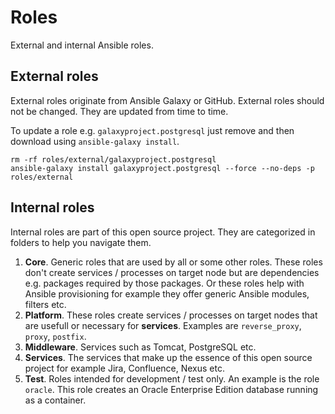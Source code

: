 
# Roles

External and internal Ansible roles. 

## External roles

External roles originate from Ansible Galaxy or GitHub. External roles should not be changed. They are updated from time to time. 

To update a role e.g. `galaxyproject.postgresql` just remove and then download using `ansible-galaxy install`.

    rm -rf roles/external/galaxyproject.postgresql
    ansible-galaxy install galaxyproject.postgresql --force --no-deps -p roles/external

## Internal roles

Internal roles are part of this open source project. They are categorized in folders to help you navigate them.

1. __Core__. Generic roles that are used by all or some other roles. These roles don't create services / processes on target node but are dependencies e.g. packages required by those packages. Or these roles help with Ansible provisioning for example they offer generic Ansible modules, filters etc. 
2. __Platform__. These roles create services / processes on target nodes that are usefull or necessary for __services__. Examples are `reverse_proxy`, `proxy`, `postfix`.
3. __Middleware__. Services such as Tomcat, PostgreSQL etc. 
4. __Services__. The services that make up the essence of this open source project for example Jira, Confluence, Nexus etc.
5. __Test__. Roles intended for development / test only. An example is the role `oracle`. This role creates an Oracle Enterprise Edition database running as a container.
